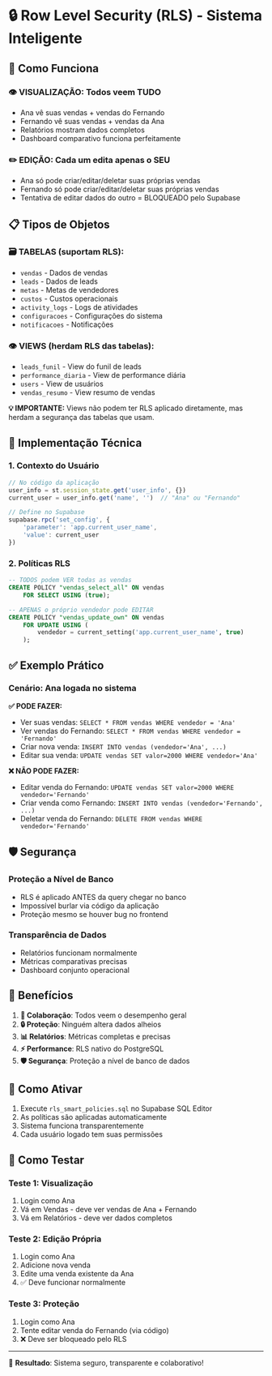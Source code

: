 # 🔒 Row Level Security (RLS) - Sistema Inteligente

## 🎯 Como Funciona

### **👁️ VISUALIZAÇÃO: Todos veem TUDO**
- Ana vê suas vendas + vendas do Fernando
- Fernando vê suas vendas + vendas da Ana
- Relatórios mostram dados completos
- Dashboard comparativo funciona perfeitamente

### **✏️ EDIÇÃO: Cada um edita apenas o SEU**
- Ana só pode criar/editar/deletar suas próprias vendas
- Fernando só pode criar/editar/deletar suas próprias vendas
- Tentativa de editar dados do outro = BLOQUEADO pelo Supabase

## 📋 Tipos de Objetos

### **🗃️ TABELAS (suportam RLS):**
- `vendas` - Dados de vendas
- `leads` - Dados de leads  
- `metas` - Metas de vendedores
- `custos` - Custos operacionais
- `activity_logs` - Logs de atividades
- `configuracoes` - Configurações do sistema
- `notificacoes` - Notificações

### **👁️ VIEWS (herdam RLS das tabelas):**
- `leads_funil` - View do funil de leads
- `performance_diaria` - View de performance diária
- `users` - View de usuários
- `vendas_resumo` - View resumo de vendas

**💡 IMPORTANTE:** Views não podem ter RLS aplicado diretamente, mas herdam a segurança das tabelas que usam.

## 🔧 Implementação Técnica

### **1. Contexto do Usuário**
```javascript
// No código da aplicação
user_info = st.session_state.get('user_info', {})
current_user = user_info.get('name', '')  // "Ana" ou "Fernando"

// Define no Supabase
supabase.rpc('set_config', {
    'parameter': 'app.current_user_name',
    'value': current_user
})
```

### **2. Políticas RLS**
```sql
-- TODOS podem VER todas as vendas
CREATE POLICY "vendas_select_all" ON vendas
    FOR SELECT USING (true);

-- APENAS o próprio vendedor pode EDITAR
CREATE POLICY "vendas_update_own" ON vendas
    FOR UPDATE USING (
        vendedor = current_setting('app.current_user_name', true)
    );
```

## ✅ Exemplo Prático

### **Cenário: Ana logada no sistema**

**✅ PODE FAZER:**
- Ver suas vendas: `SELECT * FROM vendas WHERE vendedor = 'Ana'`
- Ver vendas do Fernando: `SELECT * FROM vendas WHERE vendedor = 'Fernando'`
- Criar nova venda: `INSERT INTO vendas (vendedor='Ana', ...)`
- Editar sua venda: `UPDATE vendas SET valor=2000 WHERE vendedor='Ana'`

**❌ NÃO PODE FAZER:**
- Editar venda do Fernando: `UPDATE vendas SET valor=2000 WHERE vendedor='Fernando'`
- Criar venda como Fernando: `INSERT INTO vendas (vendedor='Fernando', ...)`
- Deletar venda do Fernando: `DELETE FROM vendas WHERE vendedor='Fernando'`

## 🛡️ Segurança

### **Proteção a Nível de Banco**
- RLS é aplicado ANTES da query chegar no banco
- Impossível burlar via código da aplicação
- Proteção mesmo se houver bug no frontend

### **Transparência de Dados**
- Relatórios funcionam normalmente
- Métricas comparativas precisas
- Dashboard conjunto operacional

## 🚀 Benefícios

1. **👥 Colaboração**: Todos veem o desempenho geral
2. **🔒 Proteção**: Ninguém altera dados alheios
3. **📊 Relatórios**: Métricas completas e precisas
4. **⚡ Performance**: RLS nativo do PostgreSQL
5. **🛡️ Segurança**: Proteção a nível de banco de dados

## 🔄 Como Ativar

1. Execute `rls_smart_policies.sql` no Supabase SQL Editor
2. As políticas são aplicadas automaticamente
3. Sistema funciona transparentemente
4. Cada usuário logado tem suas permissões

## 🧪 Como Testar

### **Teste 1: Visualização**
1. Login como Ana
2. Vá em Vendas - deve ver vendas de Ana + Fernando
3. Vá em Relatórios - deve ver dados completos

### **Teste 2: Edição Própria**
1. Login como Ana
2. Adicione nova venda
3. Edite uma venda existente da Ana
4. ✅ Deve funcionar normalmente

### **Teste 3: Proteção**
1. Login como Ana
2. Tente editar venda do Fernando (via código)
3. ❌ Deve ser bloqueado pelo RLS

---

🎯 **Resultado**: Sistema seguro, transparente e colaborativo!